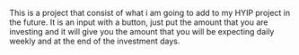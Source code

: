 This is a project that consist of what i am going to add to my HYIP project in the future. It is an input with a button, just put the amount that you are investing and it will give you the amount that you will be expecting daily weekly and at the end of the investment days.
